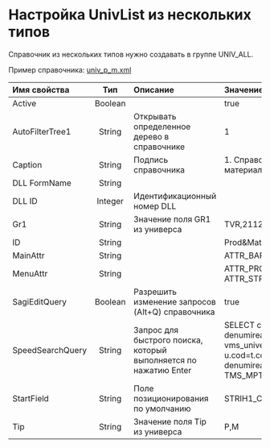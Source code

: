 # Настройка UnivList из нескольких типов

Справочник из нескольких типов нужно создавать в группе UNIV\_ALL.

Пример справочника: [univ\_p\_m.xml](https://yadi.sk/d/QPPFbzM13Wp8vq)

| **Имя свойства** | **Тип** | **Описание** | **Значение для примера** |
| :------------- |:-------------:| :-----| :-----|
| Active | Boolean |  | true |
| AutoFilterTree1 | String | Открывать определенное дерево в справочнике | 1 |
| Caption | String | Подпись справочника | 1. Справочник товаров и материалов |
| DLL FormName | String |  |  |
| DLL ID | Integer | Идентификационный номер DLL |  |
| Gr1 | String | Значение поля GR1 из универса | TVR,2112 |
| ID | String |  | Prod&Mat |
| MainAttr | String |  | ATTR\_BAR |
| MenuAttr | String |  | ATTR\_PRC,ATTR\_MINMAX, ATTR\_STRGRP,ATTR\_MAU |
| SagiEditQuery | Boolean | Разрешить изменение запросов \(Alt+Q\) справочника | true |
| SpeedSearchQuery | String | Запрос для быстрого поиска,  который выполняется по нажатию Enter | SELECT cod,\(SELECT denumirea\_\_1 FROM vms\_univers u WHERE u.cod=t.cod \) denumirea\_\_1 FROM TMS\_MPT t WHERE |
| StartField | String | Поле позиционирования по умолчанию | STRIH1\_CODPRODUCER |
| Tip | String | Значение поля Tip из универса | P,M |

